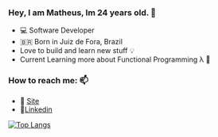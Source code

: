 ### Hey, I am Matheus, Im 24 years old. 👋

- 💻 Software Developer 
- 🇧🇷 Born in Juiz de Fora, Brazil  
- Love to build and learn new stuff 💡
- Current Learning more about Functional Programming λ 🧐

###  How to reach me: 📫   
- 💨 [Site](https://matheusdepaula.dev.br/)   
- 💼[Linkedin](https://www.linkedin.com/in/matheusdev20/)  

[![Top Langs](https://github-readme-stats.vercel.app/api/top-langs/?username=MatheusDev20&&hide=css,html&exclude_repo=CRUD&show_icons=true&hide_title=true&theme=radical&layout=compact&border_radius=30&langs_count=15)](https://github.com/anuraghazra/github-readme-stats)

